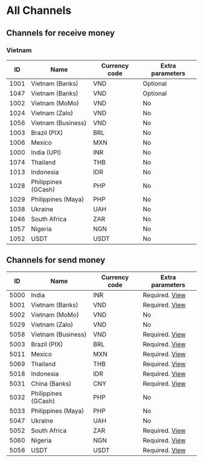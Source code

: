# All Channels

## Channels for receive money

### Vietnam

| ID   | Name                | Currency code | Extra parameters |
| ---- | ------------------- | ------------- | ---------------- |
| 1001 | Vietnam (Banks)     | VND           | Optional         |
| 1047 | Vietnam (Banks)     | VND           | Optional         |
| 1002 | Vietnam (MoMo)      | VND           | No               |
| 1024 | Vietnam (Zalo)      | VND           | No               |
| 1056 | Vietnam (Business)  | VND           | No               |
| 1003 | Brazil (PIX)        | BRL           | No               |
| 1006 | Mexico              | MXN           | No               |
| 1000 | India (UPI)         | INR           | No               |
| 1074 | Thailand            | THB           | No               |
| 1013 | Indonesia           | IDR           | No               |
| 1028 | Philippines (GCash) | PHP           | No               |
| 1029 | Philippines (Maya)  | PHP           | No               |
| 1038 | Ukraine             | UAH           | No               |
| 1046 | South Africa        | ZAR           | No               |
| 1057 | Nigeria             | NGN           | No               |
| 1052 | USDT                | USDT          | No               |

## Channels for send money

| ID   | Name                | Currency code | Extra parameters                                             |
| ---- | ------------------- | ------------- | ------------------------------------------------------------ |
| 5000 | India               | INR           | Required. [View](/reference/india.md#extra-parameter)        |
| 5001 | Vietnam (Banks)     | VND           | Required. [View](/reference/vietnam.md#extra-parameter)      |
| 5002 | Vietnam (MoMo)      | VND           | No                                                           |
| 5029 | Vietnam (Zalo)      | VND           | No                                                           |
| 5058 | Vietnam (Business)  | VND           | Required. [View](/reference/india.md#extra-parameter)        |
| 5003 | Brazil (PIX)        | BRL           | Required. [View](/reference/brazil.md#extra-parameter)       |
| 5011 | Mexico              | MXN           | Required. [View](/reference/mexico.md#extra-parameter)       |
| 5069 | Thailand            | THB           | Required. [View](/reference/thailand.md#extra-parameter)     |
| 5018 | Indonesia           | IDR           | Required. [View](/reference/indonesia.md#extra-parameter)    |
| 5031 | China (Banks)       | CNY           | Required. [View](/reference/china.md#extra-parameter)        |
| 5032 | Philippines (GCash) | PHP           | No                                                           |
| 5033 | Philippines (Maya)  | PHP           | No                                                           |
| 5047 | Ukraine             | UAH           | No                                                           |
| 5052 | South Africa        | ZAR           | Required. [View](/reference/south-africa.md#extra-parameter) |
| 5060 | Nigeria             | NGN           | Required. [View](/reference/nigeria.md#extra-parameter)      |
| 5056 | USDT                | USDT          | Required. [View](/reference/usdt.md#extra-parameter)         |
